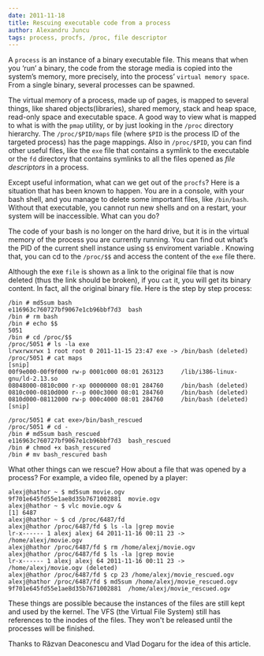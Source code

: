 ```yaml
---
date: 2011-11-18
title: Rescuing executable code from a process
author: Alexandru Juncu
tags: process, procfs, /proc, file descriptor
---
```


A `process` is an instance of a binary executable file. This means that when
you ‘run’ a  binary, the code from the storage media is copied into the
system’s memory, more precisely, into the process’ `virtual memory space`.
From a single binary, several processes can be spawned.

The virtual memory of a process, made up of pages, is mapped to several
things, like shared objects(libraries), shared memory, stack and heap space,
read-only space and executable space. A good way to view what is mapped to
what is with the `pmap` utility, or by just looking in the `/proc` directory
hierarchy. The `/proc/$PID/maps` file (where `$PID` is the process ID of the
targeted process) has the page mappings. Also in `/proc/$PID`, you can find
other useful files, like the `exe` file that contains a symlink to the
executable or the `fd` directory that contains symlinks to all the files
opened as _file descriptors_ in a process.

Except useful information, what can we get out of the `procfs`? Here is a
situation that has been known to happen. You are in a console, with your bash
shell, and you manage to delete some important files, like `/bin/bash`.
Without that executable, you cannot run new shells and on a restart, your
system will be inaccessible. What can you do?

The code of your bash is no longer on the hard drive, but it is in the virtual
memory of the process you are currently running. You can find out what’s the
PID of the current shell instance using `$$` enviroment variable . Knowing
that, you can cd to the `/proc/$$` and access the content of the `exe` file
there.

Although the exe `file` is shown as a link to the original file that is now
deleted (thus the link should be broken), if you `cat` it, you will get its
binary content. In fact, all the original binary file. Here is the step by
step process:

	/bin # md5sum bash
	e116963c760727bf9067e1cb96bbf7d3  bash
	/bin # rm bash
	/bin # echo $$
	5051
	/bin # cd /proc/$$
	/proc/5051 # ls -la exe
	lrwxrwxrwx 1 root root 0 2011-11-15 23:47 exe -> /bin/bash (deleted)
	/proc/5051 # cat maps
	[snip]
	00f9e000-00f9f000 rw-p 0001c000 08:01 263123     /lib/i386-linux-gnu/ld-2.13.so
	08048000-0810c000 r-xp 00000000 08:01 284760     /bin/bash (deleted)
	0810c000-0810d000 r--p 000c3000 08:01 284760     /bin/bash (deleted)
	0810d000-08112000 rw-p 000c4000 08:01 284760     /bin/bash (deleted)
	[snip]

	/proc/5051 # cat exe>/bin/bash_rescued
	/proc/5051 # cd -
	/bin # md5sum bash_rescued
	e116963c760727bf9067e1cb96bbf7d3  bash_rescued
	/bin # chmod +x bash_rescured
	/bin # mv bash_rescured bash

What other things can we rescue? How about a file that was opened by a
process? For example, a video file, opened by a player:

	alexj@hathor ~ $ md5sum movie.ogv
	9f701e645fd55e1ae8d35b7671002881  movie.ogv
	alexj@hathor ~ $ vlc movie.ogv &
	[1] 6487
	alexj@hathor ~ $ cd /proc/6487/fd
	alexj@hathor /proc/6487/fd $ ls -la |grep movie
	lr-x------ 1 alexj alexj 64 2011-11-16 00:11 23 -> /home/alexj/movie.ogv
	alexj@hathor /proc/6487/fd $ rm /home/alexj/movie.ogv
	alexj@hathor /proc/6487/fd $ ls -la |grep movie
	lr-x------ 1 alexj alexj 64 2011-11-16 00:11 23 -> /home/alexj/movie.ogv (deleted)
	alexj@hathor /proc/6487/fd $ cp 23 /home/alexj/movie_rescued.ogv
	alexj@hathor /proc/6487/fd $ md5sum /home/alexj/movie_rescued.ogv
	9f701e645fd55e1ae8d35b7671002881  /home/alexj/movie_rescued.ogv

These things are possible because the instances of the files are still kept
and used by the kernel. The VFS (the Virtual File System) still has references
to the inodes of the files. They won't be released until the
processes will be finished.

Thanks to Răzvan Deaconescu and Vlad Dogaru for the idea of this article.
